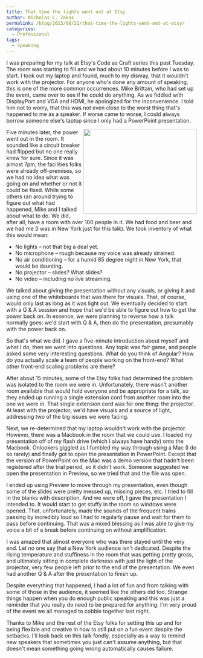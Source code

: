 ```yaml
---
title: That time the lights went out at Etsy
author: Nicholas C. Zakas
permalink: /blog/2013/08/21/that-time-the-lights-went-out-at-etsy/
categories:
  - Professional
tags:
  - Speaking
---
```

I was preparing for my talk at Etsy's Code as Craft series this past Tuesday. The room was starting to fill and we had about 10 minutes before I was to start. I took out my laptop and found, much to my dismay, that it wouldn't work with the projector. For anyone who's done any amount of speaking, this is one of the more common occurrences. Mike Brittain, who had set up the event, came over to see if he could do anything. As we fiddled with DisplayPort and VGA and HDMI, he apologized for the inconvenience. I told him not to worry, that this was not even close to the worst thing that's happened to me as a speaker. If worse came to worse, I could always borrow someone else's laptop since I only had a PowerPoint presentation.

[<img src="/images/wp-content/uploads/2013/08/etsy-300x225.jpg" title="Photo by Chetan Sarva" align="right" alt="" width="300" height="225" class="alignleft size-medium wp-image-3472" />][1]Five minutes later, the power went out in the room. It sounded like a circuit breaker had flipped but no one really knew for sure. Since it was almost 7pm, the facilities folks were already off-premises, so we had no idea what was going on and whether or not it could be fixed. While some others ran around trying to figure out what had happened, Mike and I talked about what to do. We did, after all, have a room with over 100 people in it. We had food and beer and we had me (I was in New York just for this talk). We took inventory of what this would mean:

  * No lights &#8211; not that big a deal yet.
  * No microphone &#8211; rough because my voice was already strained.
  * No air conditioning &#8211; for a humid 85 degree night in New York, that would be daunting.
  * No projector &#8211; slides? What slides?
  * No video &#8211; including no live streaming.

We talked about giving the presentation without any visuals, or giving it and using one of the whiteboards that was there for visuals. That, of course, would only last as long as it was light out. We eventually decided to start with a Q & A session and hope that we'd be able to figure out how to get the power back on. In essence, we were planning to reverse how a talk normally goes: we'd start with Q & A, then do the presentation, presumably with the power back on.

So that's what we did. I gave a five-minute introduction about myself and what I do, then we went into questions. Any topic was fair game, and people asked some very interesting questions. What do you think of Angular? How do you actually scale a team of people working on the front-end? What other front-end scaling problems are there? 

After about 15 minutes, some of the Etsy folks had determined the problem was isolated to the room we were in. Unfortunately, there wasn't another room available that would hold everyone and be appropriate for a talk, so they ended up running a single extension cord from another room into the one we were in. That single extension cord was for one thing: the projector. At least with the projector, we'd have visuals and a source of light, addressing two of the big issues we were facing.

Next, we re-determined that my laptop wouldn't work with the projector. However, there was a Macbook in the room that we could use. I loaded my presentation off of my flash drive (which I always have handy) onto the Macbook. Onlookers giggled as I fumbled my way through using a Mac (I do so rarely) and finally got to open the presentation in PowerPoint. Except that the version of PowerPoint on the Mac was a demo version that hadn't been registered after the trial period, so it didn't work. Someone suggested we open the presentation in Preview, so we tried that and the file was open.

I ended up using Preview to move through my presentation, even though some of the slides were pretty messed up, missing pieces, etc. I tried to fill in the blanks with description. And we were off, I gave the presentation I intended to. It would start to get stuffy in the room so windows were opened. That, unfortunately, made the sounds of the frequent trains passing by incredibly loud so I had to regularly pause and wait for them to pass before continuing. That was a mixed blessing as I was able to give my voice a bit of a break before continuing on without amplification.

I was amazed that almost everyone who was there stayed until the very end. Let no one say that a New York audience isn't dedicated. Despite the rising temperature and stuffiness in the room that was getting pretty gross, and ultimately sitting in complete darkness with just the light of the projector, very few people left prior to the end of the presentation. We even had another Q & A after the presentation to finish up.

Despite everything that happened, I had a lot of fun and from talking with some of those in the audience, it seemed like the others did too. Strange things happen when you do enough public speaking and this was just a reminder that you really do need to be prepared for anything. I'm very proud of the event we all managed to cobble together last night.

Thanks to Mike and the rest of the Etsy folks for setting this up and for being flexible and creative in how to still put on a fun event despite the setbacks. I'll look back on this talk fondly, especially as a way to remind new speakers that sometimes you just can't assume anything, but that doesn't mean something going wrong automatically causes failure.

 [1]: http://t.co/5VrCwJUkxV
